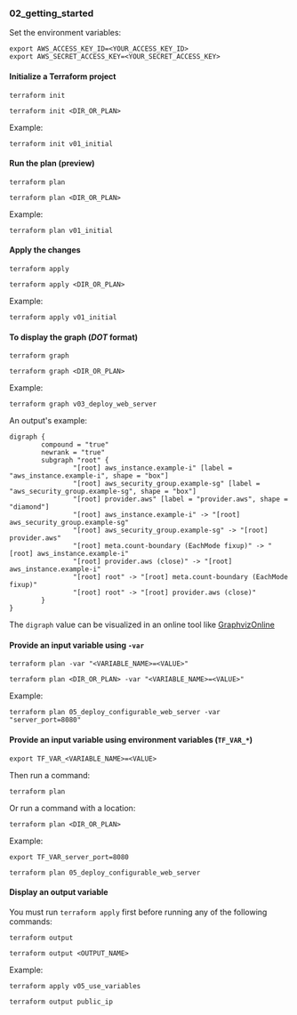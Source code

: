 ### 02_getting_started ###
Set the environment variables:
```console
export AWS_ACCESS_KEY_ID=<YOUR_ACCESS_KEY_ID>
export AWS_SECRET_ACCESS_KEY=<YOUR_SECRET_ACCESS_KEY>
```

#### Initialize a Terraform project ####
```console
terraform init
```

```console
terraform init <DIR_OR_PLAN>
```

Example:
```console
terraform init v01_initial
```

#### Run the plan (preview) ####
```console
terraform plan
```

```console
terraform plan <DIR_OR_PLAN>
```

Example:
```console
terraform plan v01_initial
```

#### Apply the changes ####
```console
terraform apply
```

```console
terraform apply <DIR_OR_PLAN>
```

Example:
```console
terraform apply v01_initial
```

#### To display the graph (*DOT* format) ####
```console
terraform graph
```

```console
terraform graph <DIR_OR_PLAN>
```

Example:
```console
terraform graph v03_deploy_web_server
```

An output's example:
```console
digraph {
        compound = "true"
        newrank = "true"
        subgraph "root" {
                "[root] aws_instance.example-i" [label = "aws_instance.example-i", shape = "box"]
                "[root] aws_security_group.example-sg" [label = "aws_security_group.example-sg", shape = "box"]
                "[root] provider.aws" [label = "provider.aws", shape = "diamond"]
                "[root] aws_instance.example-i" -> "[root] aws_security_group.example-sg"
                "[root] aws_security_group.example-sg" -> "[root] provider.aws"
                "[root] meta.count-boundary (EachMode fixup)" -> "[root] aws_instance.example-i"
                "[root] provider.aws (close)" -> "[root] aws_instance.example-i"
                "[root] root" -> "[root] meta.count-boundary (EachMode fixup)"
                "[root] root" -> "[root] provider.aws (close)"
        }
}
```

The `digraph` value can be visualized in an online tool like [GraphvizOnline](http://dreampuf.github.io/GraphvizOnline/)


#### Provide an input variable using `-var` ####
```console
terraform plan -var "<VARIABLE_NAME>=<VALUE>"
```

```console
terraform plan <DIR_OR_PLAN> -var "<VARIABLE_NAME>=<VALUE>"
```

Example:
```console
terraform plan 05_deploy_configurable_web_server -var "server_port=8080"
```

#### Provide an input variable using environment variables (`TF_VAR_*`) ####
```console
export TF_VAR_<VARIABLE_NAME>=<VALUE>
```

Then run a command:
```console
terraform plan
```

Or run a command with a location:

```console
terraform plan <DIR_OR_PLAN>
```

Example:
```console
export TF_VAR_server_port=8080
```

```console
terraform plan 05_deploy_configurable_web_server
```

#### Display an output variable ####
You must run `terraform apply` first before running any of the following commands:

```console
terraform output
```

```console
terraform output <OUTPUT_NAME>
```

Example:
```console
terraform apply v05_use_variables
```

```console
terraform output public_ip
```